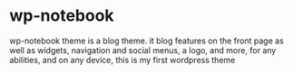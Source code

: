# wp-notebook
wp-notebook theme is a blog theme. it blog features  on the front page as well as widgets, navigation and social menus, a logo, and more, for any abilities, and on any device,
this is my first wordpress theme
